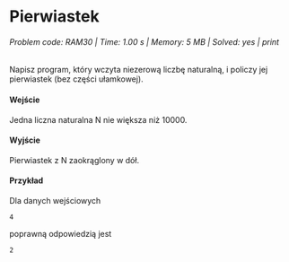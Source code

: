 # Pierwiastek
###### Problem code: RAM30 \| Time: 1.00 s \| Memory: 5 MB \| Solved: yes \| print

Napisz program, który wczyta niezerową liczbę naturalną, i policzy jej pierwiastek (bez części ułamkowej).

#### Wejście
Jedna liczna naturalna N nie większa niż 10000.

#### Wyjście
Pierwiastek z N zaokrąglony w dół.

#### Przykład
Dla danych wejściowych

```
4
```
poprawną odpowiedzią jest
```
2
```
